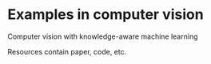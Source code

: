 # Examples in computer vision

Computer vision with knowledge-aware machine learning

Resources contain paper, code, etc.
